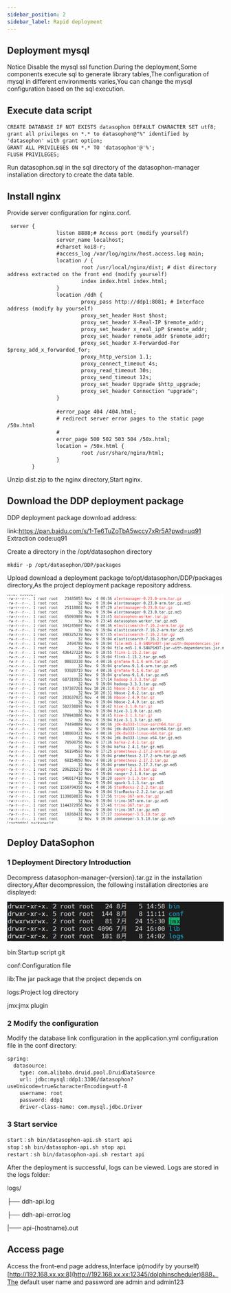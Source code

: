 ```yaml
---
sidebar_position: 2
sidebar_label: Rapid deployment
---
```

## Deployment mysql

Notice Disable the mysql ssl function.During the deployment,Some components execute sql to generate library tables,The configuration of mysql in different environments varies,You can change the mysql configuration based on the sql execution.

## Execute data script

```
CREATE DATABASE IF NOT EXISTS datasophon DEFAULT CHARACTER SET utf8;
grant all privileges on *.* to datasophon@"%" identified by 'datasophon' with grant option;
GRANT ALL PRIVILEGES ON *.* TO 'datasophon'@'%';
FLUSH PRIVILEGES;
```


Run datasophon.sql in the sql directory of the datasophon-manager installation directory to create the data table.

## Install nginx

Provide server configuration for nginx.conf.

```
 server {
                listen 8888;# Access port (modify yourself)
                server_name localhost;
                #charset koi8-r;
                #access_log /var/log/nginx/host.access.log main;
                location / {
                        root /usr/local/nginx/dist; # dist directory address extracted on the front end (modify yourself)
                        index index.html index.html;
                }
                location /ddh {
                        proxy_pass http://ddp1:8081; # Interface address (modify by yourself)
                        proxy_set_header Host $host;
                        proxy_set_header X-Real-IP $remote_addr;
                        proxy_set_header x_real_ipP $remote_addr;
                        proxy_set_header remote_addr $remote_addr;
                        proxy_set_header X-Forwarded-For $proxy_add_x_forwarded_for;
                        proxy_http_version 1.1;
                        proxy_connect_timeout 4s;
                        proxy_read_timeout 30s;
                        proxy_send_timeout 12s;
                        proxy_set_header Upgrade $http_upgrade;
                        proxy_set_header Connection "upgrade";
                }

                #error_page 404 /404.html;
                # redirect server error pages to the static page /50x.html
                #
                error_page 500 502 503 504 /50x.html;
                location = /50x.html {
                        root /usr/share/nginx/html;
                }
        }
```

Unzip dist.zip to the nginx directory,Start nginx.

## Download the DDP deployment package

DDP deployment package download address:

link:https://pan.baidu.com/s/1-Te6TuZoTbA5wccy7xRr5A?pwd=uq91 
Extraction code:uq91

Create a directory in the /opt/datasophon directory

```
mkdir -p /opt/datasophon/DDP/packages
```

Upload download a deployment package to/opt/datasophon/DDP/packages directory,As the project deployment package repository address.

![image-20221111162257092](./imgs/image-20221111162257092.png)

## Deploy DataSophon

### 1 Deployment Directory Introduction

Decompress datasophon-manager-{version}.tar.gz in the installation directory,After decompression, the following installation directories are displayed:

![img](./imgs/wps1.jpg) 

bin:Startup script git

conf:Configuration file

lib:The jar package that the project depends on

logs:Project log directory

jmx:jmx plugin

### 2 Modify the configuration

Modify the database link configuration in the application.yml configuration file in the conf directory:

```
spring:
  datasource:
    type: com.alibaba.druid.pool.DruidDataSource
    url: jdbc:mysql:ddp1:3306/datasophon?useUnicode=true&characterEncoding=utf-8
    username: root
    password: ddp1
    driver-class-name: com.mysql.jdbc.Driver
```

### 3 Start service

```
start：sh bin/datasophon-api.sh start api
stop：sh bin/datasophon-api.sh stop api
restart：sh bin/datasophon-api.sh restart api
```

After the deployment is successful, logs can be viewed. Logs are stored in the logs folder:

 logs/

  ├── ddh-api.log

  ├── ddh-api-error.log

  |—— api-{hostname}.out

## Access page

Access the front-end page address,Interface ip(modify by yourself) [http://192.168.xx.xx:8](http://192.168.xx.xx:12345/dolphinscheduler)888，The default user name and password are admin and admin123
